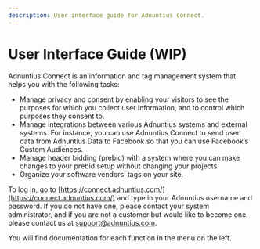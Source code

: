 ```yaml
---
description: User interface guide for Adnuntius Connect.
---
```


# User Interface Guide \(WIP\)

Adnuntius Connect is an information and tag management system that helps you with the following tasks:

* Manage privacy and consent by enabling your visitors to see the purposes for which you collect user information, and to control which purposes they consent to. 
* Manage integrations between various Adnuntius systems and external systems. For instance, you can use Adnuntius Connect to send user data from Adnuntius Data to Facebook so that you can use Facebook’s Custom Audiences. 
* Manage header bidding \(prebid\) with a system where you can make changes to your prebid setup without changing your projects. 
* Organize your software vendors’ tags on your site.

To log in, go to [https://connect.adnuntius.com/](https://connect.adnuntius.com/) and type in your Adnuntius username and password. If you do not have one, please contact your system administrator, and if you are not a customer but would like to become one, please contact us at support@adnuntius.com.

You will find documentation for each function in the menu on the left. 

